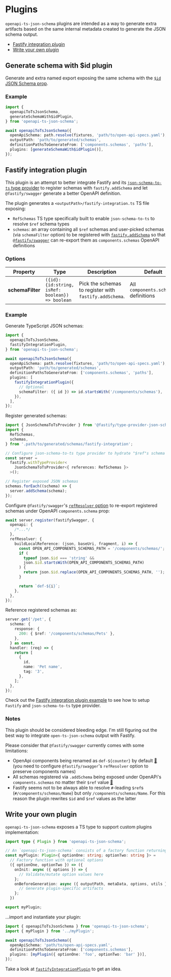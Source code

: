 # Plugins

`openapi-ts-json-schema` plugins are intended as a way to generate extra artifacts based on the same internal metadata created to generate the JSON schema output.

- [Fastify integration plugin](#fastify-integration-plugin)
- [Write your own plugin](#write-your-own-plugin)

## Generate schema with $id plugin

Generate and extra named export exposing the same schema with the [`$id` JSON Schema prop](https://json-schema.org/draft/2020-12/draft-bhutton-json-schema-00#rfc.section.8.2.1).

### Example

```ts
import {
  openapiToTsJsonSchema,
  generateSchemaWith$idPlugin,
} from 'openapi-ts-json-schema';

await openapiToTsJsonSchema({
  openApiSchema: path.resolve(fixtures, 'path/to/open-api-specs.yaml'),
  outputPath: 'path/to/generated/schemas',
  definitionPathsToGenerateFrom: ['components.schemas', 'paths'],
  plugins: [generateSchemaWith$idPlugin()],
});
```

## Fastify integration plugin

This plugin is an attempt to better integrate Fastify and its [`json-schema-to-ts` type provider](https://github.com/fastify/fastify-type-provider-json-schema-to-ts) to register schemas with `fastify.addSchema` and let `@fastify/swagger` generate a better OpenAPI definition.

The plugin generates a `<outputPath>/fastify-integration.ts` TS file exposing:

- `RefSchemas` TS type specifically built to enable `json-schema-to-ts` to resolve `$ref` schema types
- `schemas`: an array containing all `$ref` schemas and user-picked schemas (via `schemaFilter` option) to be registered with [`fastify.addSchema`](https://fastify.dev/docs/latest/Reference/Server/#addschema) so that [`@fastify/swagger`](https://github.com/fastify/fastify-swagger) can re-export them as `components.schemas` OpenAPI definitions

### Options

| Property         | Type                                             | Description                                            | Default                              |
| ---------------- | ------------------------------------------------ | ------------------------------------------------------ | ------------------------------------ |
| **schemaFilter** | `({id}: {id:string, isRef: boolean}) => boolean` | Pick the schemas to register with `fastify.addSchema`. | All `components.schemas` definitions |

### Example

Generate TypeScript JSON schemas:

```ts
import {
  openapiToTsJsonSchema,
  fastifyIntegrationPlugin,
} from 'openapi-ts-json-schema';

await openapiToTsJsonSchema({
  openApiSchema: path.resolve(fixtures, 'path/to/open-api-specs.yaml'),
  outputPath: 'path/to/generated/schemas',
  definitionPathsToGenerateFrom: ['components.schemas', 'paths'],
  plugins: [
    fastifyIntegrationPlugin({
      // Optional
      schemaFilter: ({ id }) => id.startsWith('/components/schemas'),
    }),
  ],
});
```

Register generated schemas:

```ts
import { JsonSchemaToTsProvider } from '@fastify/type-provider-json-schema-to-ts';
import {
  RefSchemas,
  schemas,
} from '.path/to/generated/schemas/fastify-integration';

// Configure json-schema-to-ts type provider to hydrate "$ref"s schema types
const server =
  fastify.withTypeProvider<
    JsonSchemaToTsProvider<{ references: RefSchemas }>
  >();

// Register exposed JSON schemas
schemas.forEach((schema) => {
  server.addSchema(schema);
});
```

Configure `@fastify/swagger`'s [`refResolver` option](https://github.com/fastify/fastify-swagger/tree/v8.10.1#managing-your-refs) to re-export registered schemas under OpenAPI `components.schema` prop:

```ts
await server.register(fastifySwagger, {
  openapi: {
    /*...*/
  },
  refResolver: {
    buildLocalReference: (json, baseUri, fragment, i) => {
      const OPEN_API_COMPONENTS_SCHEMAS_PATH = '/components/schemas/';
      if (
        typeof json.$id === 'string' &&
        json.$id.startsWith(OPEN_API_COMPONENTS_SCHEMAS_PATH)
      ) {
        return json.$id.replace(OPEN_API_COMPONENTS_SCHEMAS_PATH, '');
      }

      return `def-${i}`;
    },
  },
});
```

Reference registered schemas as:

```ts
server.get('/pet', {
  schema: {
    response: {
      200: { $ref: '/components/schemas/Pets' },
    },
  } as const,
  handler: (req) => {
    return [
      {
        id,
        name: 'Pet name',
        tag: '3',
      },
    ];
  },
});
```

Check out the [Fastify integration plugin example](../examples/fastify-integration-plugin/) to see how to setup `Fastify` and `json-schema-to-ts` type provider.

### Notes

This plugin should be considered bleeding edge. I'm still figuring out the best way to integrate `open-ts-json-schema` output with Fastify.

Please consider that `@fastify/swagger` currently comes with some limitations:

- OpenApi components being renamed as `def-${counter}` by default [🔗](https://github.com/fastify/fastify-swagger/tree/v8.10.1#managing-your-refs) (you need to configure `@fastify/swagger`'s `refResolver` option to preserve components names)
- All schemas registered via `.addSchema` being exposed under OpenAPi's `components.schemas` no matter their `$ref` value [🔗](https://github.com/fastify/fastify-swagger/blob/22d1e7c4f8cf63b0134047cdc272391d4bef3ec4/lib/spec/openapi/index.js#L23)
- Fastify seems not to be always able to resolve `#`-leading `$ref`s (`#/components/schemas/Name`) but only `/components/schemas/Name`. For this reason the plugin rewrites `$id` and `$ref` values as the latter

## Write your own plugin

`openapi-ts-json-schema` exposes a TS type to support custom plugins implementation:

```ts
import type { Plugin } from 'openapi-ts-json-schema';

// An `openapi-ts-json-schema` consists of a factory function returning an async function
const myPlugin: Plugin<{ optionOne: string; optionTwo: string }> =
  // Factory function with optional options
  ({ optionOne, optionTwo }) => ({
    onInit: async ({ options }) => {
      // Validate/mutate option values here
    };
    onBeforeGeneration: async ({ outputPath, metaData, options, utils }) => {
      // Generate plugin-specific artifacts
    };
  })

export myPlugin;
```

...import and instantiate your plugin:

```ts
import { openapiToTsJsonSchema } from 'openapi-ts-json-schema';
import { myPlugin } from '../myPlugin';

await openapiToTsJsonSchema({
  openApiSchema: 'path/to/open-api-specs.yaml',
  definitionPathsToGenerateFrom: ['components.schemas'],
  plugins: [myPlugin({ optionOne: 'foo', optionTwo: 'bar' })],
});
```

Take a look at [`fastifyIntegrationPlugin`](../src/plugins/fastifyIntegrationPlugin.ts) to get an idea.
